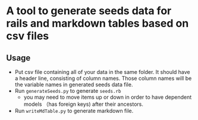 # A tool to generate seeds data for rails and markdown tables based on csv files  


## Usage


- Put csv file containing all of your data in the same folder. It should have a header line, consisting of column names. Those column names will be the variable names in generated seeds data file.
- Run `generateSeeds.py` to generate `seeds.rb`
    - you may need to move items up or down in order to have dependent models （has foreign keys) after their ancestors.
- Run `writeMdTable.py` to generate markdown file.
